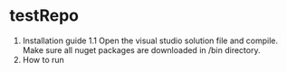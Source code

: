 # testRepo
1. Installation guide
1.1 Open the visual studio solution file and compile. Make sure all nuget packages are downloaded in /bin directory.
2. How to run
